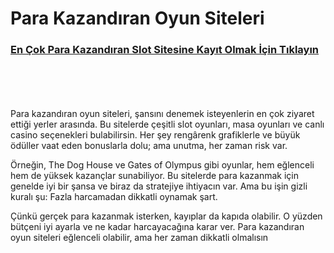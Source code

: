 # Para Kazandıran Oyun Siteleri

### [**En Çok Para Kazandıran Slot Sitesine Kayıt Olmak İçin Tıklayın**](https://cutt.ly/DeRaD8dr)

<br>
<br>
<br>
<br>
Para kazandıran oyun siteleri, şansını denemek isteyenlerin en çok ziyaret ettiği yerler arasında. Bu sitelerde çeşitli slot oyunları, masa oyunları ve canlı casino seçenekleri bulabilirsin. Her şey rengârenk grafiklerle ve büyük ödüller vaat eden bonuslarla dolu; ama unutma, her zaman risk var.

Örneğin, The Dog House ve Gates of Olympus gibi oyunlar, hem eğlenceli hem de yüksek kazançlar sunabiliyor. Bu sitelerde para kazanmak için genelde iyi bir şansa ve biraz da stratejiye ihtiyacın var. Ama bu işin gizli kuralı şu: Fazla harcamadan dikkatli oynamak şart.

Çünkü gerçek para kazanmak isterken, kayıplar da kapıda olabilir. O yüzden bütçeni iyi ayarla ve ne kadar harcayacağına karar ver. Para kazandıran oyun siteleri eğlenceli olabilir, ama her zaman dikkatli olmalısın
